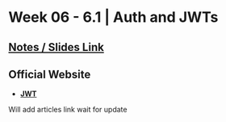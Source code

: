 # **Week 06 - 6.1 | Auth and JWTs**


## [Notes / Slides Link](https://petal-estimate-4e9.notion.site/Authentincation-a4b43c7cc1d14535a7b5b366080095fa?pvs=74)


## Official Website
- [**JWT**](https://jwt.io/)

Will add articles link wait for update